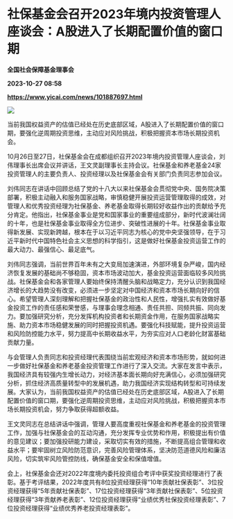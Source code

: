 # 社保基金会召开2023年境内投资管理人座谈会：A股进入了长期配置价值的窗口期
**全国社会保障基金理事会**

**2023-10-27 08:58**

**https://www.yicai.com/news/101887697.html**

![](https://imgcdn.yicai.com/uppics/slides/2023/10/89dff0ec54df1dec2567b3c67bb31827.jpg)

当前我国权益资产的估值已经处在历史底部区域，A股进入了长期配置价值的窗口期，要强化逆周期投资思维，主动应对风险挑战，积极把握资本市场长期投资机会。

10月26日至27日，社保基金会在成都组织召开2023年境内投资管理人座谈会，刘伟理事长出席会议并讲话，王文灵副理事长主持会议。社保基金和养老基金24家投资管理人的主要负责人、投资经理以及社保基金会有关部门负责同志参加会议。

刘伟同志在讲话中回顾总结了党的十八大以来社保基金会贯彻党中央、国务院决策部署，积极主动融入和服务国家战略，审慎稳健开展投资运营管理取得的成效，对管理人和优秀投资经理为社保基金、养老基金取得长期较好收益作出的贡献给予充分肯定。他指出，社保基金事业是党和国家事业的重要组成部分，新时代波澜壮阔的十年，也是社保基金事业取得全方位进步、突破性进展的十年。社保基金事业取得新发展、实现新跨越，根本在于以习近平同志为核心的党中央坚强领导，在于习近平新时代中国特色社会主义思想的科学指引，这是做好社保基金投资运营工作的最大动力、最强信心、最足底气。

刘伟同志强调，当前世界百年未有之大变局加速演进，外部环境复杂严峻，国内经济恢复发展的基础尚不够稳固，资本市场波动加大，基金投资运营面临较多风险挑战。社保基金会和各家管理人要始终保持清醒头脑和战略定力，充分认识到我国经济增长的大趋势没有改变，必须进一步坚定对中国经济和资本市场长期向好的信心。希望管理人深刻理解和把握社保基金的政治性和人民性，增强扎实有效做好基金投资工作的责任感和荣誉感，与理事会理念相通、责任共担、同频共振、同向发力。要加强研究分析，充分发挥机构投资者和长期资金作用，在服务国家战略实施、助力资本市场稳健发展的同时把握投资机遇。要强化科技赋能，提升投资运营和风险防控能力水平，努力提高中长期收益水平，为夯实应对人口老龄化财富基础贡献力量。

与会管理人负责同志和投资经理代表围绕当前宏观经济和资本市场形势，就如何进一步做好社保基金和养老基金投资管理工作进行了深入交流。大家在发言中表示，我国经济具有较强内生增长动力，对经济基本面长期向好充满信心，必须加强研究分析，抓住经济高质量转型中的发展机遇，助力我国经济实现结构转型和可持续发展。大家认为，当前我国权益资产的估值已经处在历史底部区域，A股进入了长期配置价值的窗口期，要强化逆周期投资思维，主动应对风险挑战，积极把握资本市场长期投资机会，努力争取获得超额收益。

王文灵同志在总结讲话中强调，管理人要高度重视社保基金和养老基金的投资管理工作，加强与社保基金会的互动沟通，充分发挥专业优势和作用，积极提出有价值的意见建议；要加强投研能力建设，采取切实有效的措施，不断提高组合管理和收益水平；要牢固树立风险防范意识，完善风险管理体系，坚决防范道德风险和廉洁风险，切实筑牢风险管控防线，确保基金安全和保值增值。

会上，社保基金会还对2022年度境内委托投资组合考评中获奖投资经理进行了表彰。基于考评结果，2022年度共有8位投资经理获得“10年贡献社保表彰”、3位投资经理获得“5年贡献社保表彰”、17位投资经理获得“3年贡献社保表彰”、5位投资经理获得“3年贡献养老表彰”、12位投资经理获得“业绩优秀社保投资经理表彰”、7位投资经理获得“业绩优秀养老投资经理表彰”。